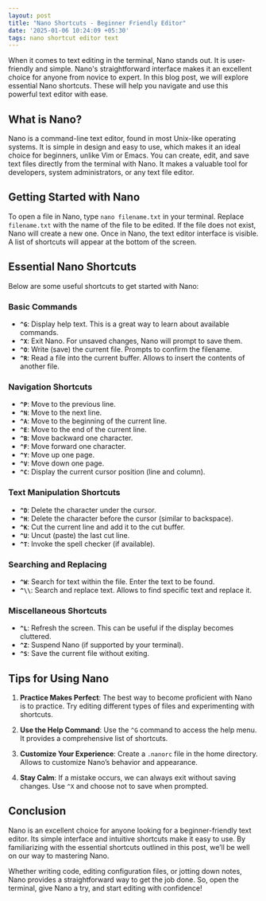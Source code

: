 ```yaml
---
layout: post
title: "Nano Shortcuts - Beginner Friendly Editor"
date: '2025-01-06 10:24:09 +05:30'
tags: nano shortcut editor text
---
```


When it comes to text editing in the terminal, Nano stands out. It is user-friendly and simple. Nano's straightforward interface makes it an excellent choice for anyone from novice to expert. In this blog post, we will explore essential Nano shortcuts. These will help you navigate and use this powerful text editor with ease.

## What is Nano?

Nano is a command-line text editor, found in most Unix-like operating systems. It is simple in design and easy to use, which makes it an ideal choice for beginners, unlike Vim or Emacs. You can create, edit, and save text files directly from the terminal with Nano. It makes a valuable tool for developers, system administrators, or any text file editor.

## Getting Started with Nano

To open a file in Nano, type `nano filename.txt` in your terminal. Replace `filename.txt` with the name of the file to be edited. If the file does not exist, Nano will create a new one. Once in Nano, the text editor interface is visible. A list of shortcuts will appear at the bottom of the screen.

## Essential Nano Shortcuts

Below are some useful shortcuts to get started with Nano:

### Basic Commands

- **`^G`**: Display help text. This is a great way to learn about available commands.
- **`^X`**: Exit Nano. For unsaved changes, Nano will prompt to save them.
- **`^O`**: Write (save) the current file. Prompts to confirm the filename.
- **`^R`**: Read a file into the current buffer. Allows to insert the contents of another file.

### Navigation Shortcuts

- **`^P`**: Move to the previous line.
- **`^N`**: Move to the next line.
- **`^A`**: Move to the beginning of the current line.
- **`^E`**: Move to the end of the current line.
- **`^B`**: Move backward one character.
- **`^F`**: Move forward one character.
- **`^Y`**: Move up one page.
- **`^V`**: Move down one page.
- **`^C`**: Display the current cursor position (line and column).

### Text Manipulation Shortcuts

- **`^D`**: Delete the character under the cursor.
- **`^H`**: Delete the character before the cursor (similar to backspace).
- **`^K`**: Cut the current line and add it to the cut buffer.
- **`^U`**: Uncut (paste) the last cut line.
- **`^T`**: Invoke the spell checker (if available).

### Searching and Replacing

- **`^W`**: Search for text within the file. Enter the text to be found.
- **`^\\`**: Search and replace text. Allows to find specific text and replace it.

### Miscellaneous Shortcuts

- **`^L`**: Refresh the screen. This can be useful if the display becomes cluttered.
- **`^Z`**: Suspend Nano (if supported by your terminal).
- **`^S`**: Save the current file without exiting.

## Tips for Using Nano

1. **Practice Makes Perfect**: The best way to become proficient with Nano is to practice. Try editing different types of files and experimenting with shortcuts.

2. **Use the Help Command**: Use the `^G` command to access the help menu. It provides a comprehensive list of shortcuts.

3. **Customize Your Experience**: Create a `.nanorc` file in the home directory. Allows to customize Nano’s behavior and appearance.

4. **Stay Calm**: If a mistake occurs, we can always exit without saving changes. Use `^X` and choose not to save when prompted.

## Conclusion

Nano is an excellent choice for anyone looking for a beginner-friendly text editor. Its simple interface and intuitive shortcuts make it easy to use. By familiarizing with the essential shortcuts outlined in this post, we’ll be well on our way to mastering Nano.

Whether writing code, editing configuration files, or jotting down notes, Nano provides a straightforward way to get the job done. So, open the terminal, give Nano a try, and start editing with confidence!